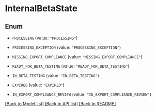 # InternalBetaState

## Enum


* `PROCESSING` (value: `"PROCESSING"`)

* `PROCESSING_EXCEPTION` (value: `"PROCESSING_EXCEPTION"`)

* `MISSING_EXPORT_COMPLIANCE` (value: `"MISSING_EXPORT_COMPLIANCE"`)

* `READY_FOR_BETA_TESTING` (value: `"READY_FOR_BETA_TESTING"`)

* `IN_BETA_TESTING` (value: `"IN_BETA_TESTING"`)

* `EXPIRED` (value: `"EXPIRED"`)

* `IN_EXPORT_COMPLIANCE_REVIEW` (value: `"IN_EXPORT_COMPLIANCE_REVIEW"`)


[[Back to Model list]](../README.md#documentation-for-models) [[Back to API list]](../README.md#documentation-for-api-endpoints) [[Back to README]](../README.md)


